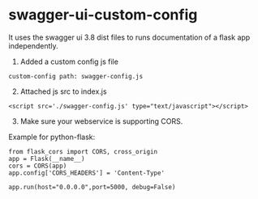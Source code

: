 # swagger-ui-custom-config
It uses the swagger ui 3.8 dist files to runs documentation of a flask app independently. 


1. Added a custom config js file
```
custom-config path: swagger-config.js
```

2. Attached js src to index.js
```
<script src='./swagger-config.js' type="text/javascript"></script>
```

3. Make sure your webservice is supporting CORS.

Example for python-flask:
```
from flask_cors import CORS, cross_origin
app = Flask(__name__)
cors = CORS(app)
app.config['CORS_HEADERS'] = 'Content-Type'

app.run(host="0.0.0.0",port=5000, debug=False)
```
